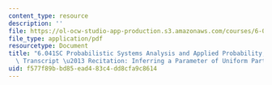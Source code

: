```yaml
---
content_type: resource
description: ''
file: https://ol-ocw-studio-app-production.s3.amazonaws.com/courses/6-041sc-probabilistic-systems-analysis-and-applied-probability-fall-2013/f577f89bbd85ead483c4dd8cfa9c8614_MIT6_041SCF13_Inferring_a_Parameter_of_Uniform_Part_1_300k.pdf
file_type: application/pdf
resourcetype: Document
title: "6.041SC Probabilistic Systems Analysis and Applied Probability, Fall 2013\
  \ Transcript \u2013 Recitation: Inferring a Parameter of Uniform Part 1"
uid: f577f89b-bd85-ead4-83c4-dd8cfa9c8614
---
```

